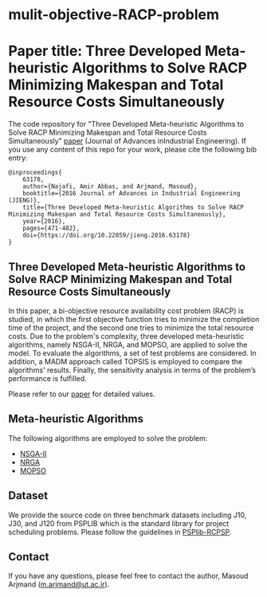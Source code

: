 # mulit-objective-RACP-problem

# Paper title: Three Developed Meta-heuristic Algorithms to Solve RACP Minimizing Makespan and Total Resource Costs Simultaneously

The code repository for "Three Developed Meta-heuristic Algorithms to Solve RACP Minimizing Makespan and Total Resource Costs Simultaneously" [paper](https://aie.ut.ac.ir/article_63178.html) (Journal of Advances inIndustrial Engineering). If you use any content of this repo for your work, please cite the following bib entry:
  
    @inproceedings{
        63178,
        author={Najafi, Amir Abbas, and Arjmand, Masoud},
        booktitle={2016 Journal of Advances in Industrial Engineering (JIENG)}, 
        title={Three Developed Meta-heuristic Algorithms to Solve RACP Minimizing Makespan and Total Resource Costs Simultaneously}, 
        year={2016},
        pages={471-482},
        doi={https://doi.org/10.22059/jieng.2016.63178}
    }

## Three Developed Meta-heuristic Algorithms to Solve RACP Minimizing Makespan and Total Resource Costs Simultaneously

In this paper, a bi-objective resource availability cost problem (RACP) is studied, in which the first objective function tries to minimize the completion time of the project, and the second one tries to minimize the total resource costs. Due to the problem's complexity, three developed meta-heuristic algorithms, namely NSGA-II, NRGA, and MOPSO, are applied to solve the model. To evaluate the algorithms, a set of test problems are considered. In addition, a MADM approach called TOPSIS is employed to compare the algorithms' results. Finally, the sensitivity analysis in terms of the problem’s performance is fulfilled.


Please refer to our [paper](https://aie.ut.ac.ir/article_63178.html) for detailed values.

## Meta-heuristic Algorithms

The following algorithms are employed to solve the problem:

- [NSGA-II](https://ieeexplore.ieee.org/document/996017)
- [NRGA](https://ieeexplore.ieee.org/document/4631093)
- [MOPSO](https://ieeexplore.ieee.org/document/1004388)



## Dataset
We provide the source code on three benchmark datasets including J10, J30, and J120 from PSPLIB which is the standard library for project scheduling problems. Please follow the guidelines in [PSPlib-RCPSP](https://www.om-db.wi.tum.de/psplib/getdata_sm.html).

    
## Contact 
If you have any questions, please feel free to contact the author, Masoud Arjmand (m.arjmand@ut.ac.ir). 
